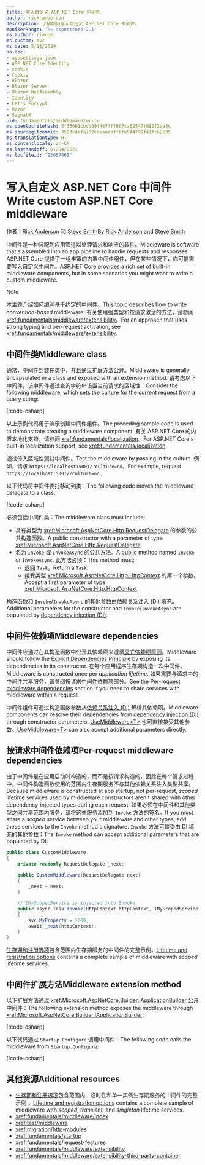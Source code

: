 ```yaml
---
title: 写入自定义 ASP.NET Core 中间件
author: rick-anderson
description: 了解如何写入自定义 ASP.NET Core 中间件。
monikerRange: '>= aspnetcore-2.1'
ms.author: riande
ms.custom: mvc
ms.date: 5/18/2020
no-loc:
- appsettings.json
- ASP.NET Core Identity
- cookie
- Cookie
- Blazor
- Blazor Server
- Blazor WebAssembly
- Identity
- Let's Encrypt
- Razor
- SignalR
uid: fundamentals/middleware/write
ms.openlocfilehash: 5f33691cbcc00f407fff907ca62547fd80f2aa3c
ms.sourcegitcommit: 3593c4efa707edeaaceffbfa544f99f41fc62535
ms.translationtype: HT
ms.contentlocale: zh-CN
ms.lasthandoff: 01/04/2021
ms.locfileid: "93057461"
---
```

# <a name="write-custom-aspnet-core-middleware"></a><span data-ttu-id="4e0ef-103">写入自定义 ASP.NET Core 中间件</span><span class="sxs-lookup"><span data-stu-id="4e0ef-103">Write custom ASP.NET Core middleware</span></span>

<span data-ttu-id="4e0ef-104">作者：[Rick Anderson](https://twitter.com/RickAndMSFT) 和 [Steve Smith](https://ardalis.com/)</span><span class="sxs-lookup"><span data-stu-id="4e0ef-104">By [Rick Anderson](https://twitter.com/RickAndMSFT) and [Steve Smith](https://ardalis.com/)</span></span>

<span data-ttu-id="4e0ef-105">中间件是一种装配到应用管道以处理请求和响应的软件。</span><span class="sxs-lookup"><span data-stu-id="4e0ef-105">Middleware is software that's assembled into an app pipeline to handle requests and responses.</span></span> <span data-ttu-id="4e0ef-106">ASP.NET Core 提供了一组丰富的内置中间件组件，但在某些情况下，你可能需要写入自定义中间件。</span><span class="sxs-lookup"><span data-stu-id="4e0ef-106">ASP.NET Core provides a rich set of built-in middleware components, but in some scenarios you might want to write a custom middleware.</span></span>

> [!NOTE]
> <span data-ttu-id="4e0ef-107">本主题介绍如何编写基于约定的中间件。</span><span class="sxs-lookup"><span data-stu-id="4e0ef-107">This topic describes how to write *convention-based* middleware.</span></span> <span data-ttu-id="4e0ef-108">有关使用强类型和按请求激活的方法，请参阅 <xref:fundamentals/middleware/extensibility>。</span><span class="sxs-lookup"><span data-stu-id="4e0ef-108">For an approach that uses strong typing and per-request activation, see <xref:fundamentals/middleware/extensibility>.</span></span>

## <a name="middleware-class"></a><span data-ttu-id="4e0ef-109">中间件类</span><span class="sxs-lookup"><span data-stu-id="4e0ef-109">Middleware class</span></span>

<span data-ttu-id="4e0ef-110">通常，中间件封装在类中，并且通过扩展方法公开。</span><span class="sxs-lookup"><span data-stu-id="4e0ef-110">Middleware is generally encapsulated in a class and exposed with an extension method.</span></span> <span data-ttu-id="4e0ef-111">请考虑以下中间件，该中间件通过查询字符串设置当前请求的区域性：</span><span class="sxs-lookup"><span data-stu-id="4e0ef-111">Consider the following middleware, which sets the culture for the current request from a query string:</span></span>

[!code-csharp[](write/snapshot/StartupCulture.cs)]

<span data-ttu-id="4e0ef-112">以上示例代码用于演示创建中间件组件。</span><span class="sxs-lookup"><span data-stu-id="4e0ef-112">The preceding sample code is used to demonstrate creating a middleware component.</span></span> <span data-ttu-id="4e0ef-113">有关 ASP.NET Core 的内置本地化支持，请参阅 <xref:fundamentals/localization>。</span><span class="sxs-lookup"><span data-stu-id="4e0ef-113">For ASP.NET Core's built-in localization support, see <xref:fundamentals/localization>.</span></span>

<span data-ttu-id="4e0ef-114">通过传入区域性测试中间件。</span><span class="sxs-lookup"><span data-stu-id="4e0ef-114">Test the middleware by passing in the culture.</span></span> <span data-ttu-id="4e0ef-115">例如，请求 `https://localhost:5001/?culture=no`。</span><span class="sxs-lookup"><span data-stu-id="4e0ef-115">For example, request `https://localhost:5001/?culture=no`.</span></span>

<span data-ttu-id="4e0ef-116">以下代码将中间件委托移动到类：</span><span class="sxs-lookup"><span data-stu-id="4e0ef-116">The following code moves the middleware delegate to a class:</span></span>

[!code-csharp[](write/snapshot/RequestCultureMiddleware.cs)]

<span data-ttu-id="4e0ef-117">必须包括中间件类：</span><span class="sxs-lookup"><span data-stu-id="4e0ef-117">The middleware class must include:</span></span>

* <span data-ttu-id="4e0ef-118">具有类型为 <xref:Microsoft.AspNetCore.Http.RequestDelegate> 的参数的公共构造函数。</span><span class="sxs-lookup"><span data-stu-id="4e0ef-118">A public constructor with a parameter of type <xref:Microsoft.AspNetCore.Http.RequestDelegate>.</span></span>
* <span data-ttu-id="4e0ef-119">名为 `Invoke` 或 `InvokeAsync` 的公共方法。</span><span class="sxs-lookup"><span data-stu-id="4e0ef-119">A public method named `Invoke` or `InvokeAsync`.</span></span> <span data-ttu-id="4e0ef-120">此方法必须：</span><span class="sxs-lookup"><span data-stu-id="4e0ef-120">This method must:</span></span>
  * <span data-ttu-id="4e0ef-121">返回 `Task`。</span><span class="sxs-lookup"><span data-stu-id="4e0ef-121">Return a `Task`.</span></span>
  * <span data-ttu-id="4e0ef-122">接受类型 <xref:Microsoft.AspNetCore.Http.HttpContext> 的第一个参数。</span><span class="sxs-lookup"><span data-stu-id="4e0ef-122">Accept a first parameter of type <xref:Microsoft.AspNetCore.Http.HttpContext>.</span></span>
  
<span data-ttu-id="4e0ef-123">构造函数和 `Invoke`/`InvokeAsync` 的其他参数由[依赖关系注入 (DI)](xref:fundamentals/dependency-injection) 填充。</span><span class="sxs-lookup"><span data-stu-id="4e0ef-123">Additional parameters for the constructor and `Invoke`/`InvokeAsync` are populated by [dependency injection (DI)](xref:fundamentals/dependency-injection).</span></span>

## <a name="middleware-dependencies"></a><span data-ttu-id="4e0ef-124">中间件依赖项</span><span class="sxs-lookup"><span data-stu-id="4e0ef-124">Middleware dependencies</span></span>

<span data-ttu-id="4e0ef-125">中间件应通过在其构造函数中公开其依赖项来遵循[显式依赖项原则](/dotnet/standard/modern-web-apps-azure-architecture/architectural-principles#explicit-dependencies)。</span><span class="sxs-lookup"><span data-stu-id="4e0ef-125">Middleware should follow the [Explicit Dependencies Principle](/dotnet/standard/modern-web-apps-azure-architecture/architectural-principles#explicit-dependencies) by exposing its dependencies in its constructor.</span></span> <span data-ttu-id="4e0ef-126">在每个应用程序生存期构造一次中间件。</span><span class="sxs-lookup"><span data-stu-id="4e0ef-126">Middleware is constructed once per *application lifetime*.</span></span> <span data-ttu-id="4e0ef-127">如果需要与请求中的中间件共享服务，请参阅[按请求中间件依赖项](#per-request-middleware-dependencies)部分。</span><span class="sxs-lookup"><span data-stu-id="4e0ef-127">See the [Per-request middleware dependencies](#per-request-middleware-dependencies) section if you need to share services with middleware within a request.</span></span>

<span data-ttu-id="4e0ef-128">中间件组件可通过构造函数参数从[依赖关系注入 (DI)](xref:fundamentals/dependency-injection) 解析其依赖项。</span><span class="sxs-lookup"><span data-stu-id="4e0ef-128">Middleware components can resolve their dependencies from [dependency injection (DI)](xref:fundamentals/dependency-injection) through constructor parameters.</span></span> <span data-ttu-id="4e0ef-129">[UseMiddleware&lt;T&gt;](/dotnet/api/microsoft.aspnetcore.builder.usemiddlewareextensions.usemiddleware#Microsoft_AspNetCore_Builder_UseMiddlewareExtensions_UseMiddleware_Microsoft_AspNetCore_Builder_IApplicationBuilder_System_Type_System_Object___) 也可直接接受其他参数。</span><span class="sxs-lookup"><span data-stu-id="4e0ef-129">[UseMiddleware&lt;T&gt;](/dotnet/api/microsoft.aspnetcore.builder.usemiddlewareextensions.usemiddleware#Microsoft_AspNetCore_Builder_UseMiddlewareExtensions_UseMiddleware_Microsoft_AspNetCore_Builder_IApplicationBuilder_System_Type_System_Object___) can also accept additional parameters directly.</span></span>

## <a name="per-request-middleware-dependencies"></a><span data-ttu-id="4e0ef-130">按请求中间件依赖项</span><span class="sxs-lookup"><span data-stu-id="4e0ef-130">Per-request middleware dependencies</span></span>

<span data-ttu-id="4e0ef-131">由于中间件是在应用启动时构造的，而不是按请求构造的，因此在每个请求过程中，中间件构造函数使用的范围内生存期服务不与其他依赖关系注入类型共享。</span><span class="sxs-lookup"><span data-stu-id="4e0ef-131">Because middleware is constructed at app startup, not per-request, *scoped* lifetime services used by middleware constructors aren't shared with other dependency-injected types during each request.</span></span> <span data-ttu-id="4e0ef-132">如果必须在中间件和其他类型之间共享范围内服务，请将这些服务添加到 `Invoke` 方法的签名。</span><span class="sxs-lookup"><span data-stu-id="4e0ef-132">If you must share a *scoped* service between your middleware and other types, add these services to the `Invoke` method's signature.</span></span> <span data-ttu-id="4e0ef-133">`Invoke` 方法可接受由 DI 填充的其他参数：</span><span class="sxs-lookup"><span data-stu-id="4e0ef-133">The `Invoke` method can accept additional parameters that are populated by DI:</span></span>

```csharp
public class CustomMiddleware
{
    private readonly RequestDelegate _next;

    public CustomMiddleware(RequestDelegate next)
    {
        _next = next;
    }

    // IMyScopedService is injected into Invoke
    public async Task Invoke(HttpContext httpContext, IMyScopedService svc)
    {
        svc.MyProperty = 1000;
        await _next(httpContext);
    }
}
```

<span data-ttu-id="4e0ef-134">[生存期和注册选项](xref:fundamentals/dependency-injection#lifetime-and-registration-options)包含范围内生存期服务的中间件的完整示例。</span><span class="sxs-lookup"><span data-stu-id="4e0ef-134">[Lifetime and registration options](xref:fundamentals/dependency-injection#lifetime-and-registration-options) contains a complete sample of middleware with *scoped* lifetime services.</span></span>

## <a name="middleware-extension-method"></a><span data-ttu-id="4e0ef-135">中间件扩展方法</span><span class="sxs-lookup"><span data-stu-id="4e0ef-135">Middleware extension method</span></span>

<span data-ttu-id="4e0ef-136">以下扩展方法通过 <xref:Microsoft.AspNetCore.Builder.IApplicationBuilder> 公开中间件：</span><span class="sxs-lookup"><span data-stu-id="4e0ef-136">The following extension method exposes the middleware through <xref:Microsoft.AspNetCore.Builder.IApplicationBuilder>:</span></span>

[!code-csharp[](write/snapshot/RequestCultureMiddlewareExtensions.cs)]

<span data-ttu-id="4e0ef-137">以下代码通过 `Startup.Configure` 调用中间件：</span><span class="sxs-lookup"><span data-stu-id="4e0ef-137">The following code calls the middleware from `Startup.Configure`:</span></span>

[!code-csharp[](write/snapshot/Startup.cs?highlight=5)]

## <a name="additional-resources"></a><span data-ttu-id="4e0ef-138">其他资源</span><span class="sxs-lookup"><span data-stu-id="4e0ef-138">Additional resources</span></span>

* <span data-ttu-id="4e0ef-139">[生存期和注册选项](xref:fundamentals/dependency-injection#lifetime-and-registration-options)包含范围内、临时性和单一实例生存期服务的中间件的完整示例  。</span><span class="sxs-lookup"><span data-stu-id="4e0ef-139">[Lifetime and registration options](xref:fundamentals/dependency-injection#lifetime-and-registration-options) contains a complete sample of middleware with *scoped*, *transient*, and *singleton* lifetime services.</span></span>
* <xref:fundamentals/middleware/index>
* <xref:test/middleware>
* <xref:migration/http-modules>
* <xref:fundamentals/startup>
* <xref:fundamentals/request-features>
* <xref:fundamentals/middleware/extensibility>
* <xref:fundamentals/middleware/extensibility-third-party-container>
